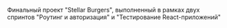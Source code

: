 Финальный проект "Stellar Burgers", выполненный в рамках двух спринтов "Роутинг и авторизация" и "Тестирование React-приложений"
